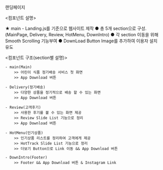 랜딩페이지 

<컴포넌트 설명>

★ main - Landing.js를 기준으로 웹사이트 제작
    ● 총 5개 section으로 구성.(MainPage, Delivery, Review, HotMenu, DownIntro)
    ● 각 section 이동을 위해 Smooth Scrolling 기능부여
    ● DownLoad Button Image를 추가하여 이용자 설치유도


<컴포넌트 구조(section별 설명)>

    - main(Main)
        >> 어린이 식품 정기배송 서비스 첫 화면
        >> App Download 버튼

    - Delivery(정기배송)
        >> 다양한 상품을 정기적으로 배송 할 수 있는 화면
        >> App Download 버튼

    - Review(고객후기)
        >> 사용한 후기를 볼 수 있는 화면 제공
        >> Review Slide List 기능으로 정리
        >> App Download 버튼

    - HotMenu(인기상품)
        >> 인기상품 리스트를 정리하여 고객에게 제공
        >> HotTrack Slide List 기능으로 정리
        >> 더보기 Button으로 Link 이동 && App Download 버튼

    - DownIntro(Footer)
        >> Footer && App Download 버튼 & Instagram Link

    